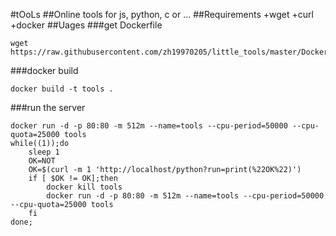 #tOoLs
##Online tools for js, python, c or ...
##Requirements
+wget
+curl
+docker
##Uages
###get Dockerfile
```
wget https://raw.githubusercontent.com/zh19970205/little_tools/master/Dockerfile
```
###docker build
```
docker build -t tools .
```
###run the server
```
docker run -d -p 80:80 -m 512m --name=tools --cpu-period=50000 --cpu-quota=25000 tools
while((1));do
	sleep 1
	OK=NOT
	OK=$(curl -m 1 'http://localhost/python?run=print(%22OK%22)')
	if [ $OK != OK];then
		docker kill tools
		docker run -d -p 80:80 -m 512m --name=tools --cpu-period=50000 --cpu-quota=25000 tools
	fi
done;
```
